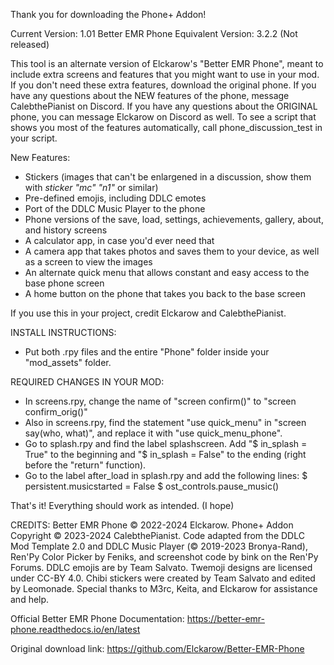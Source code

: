 Thank you for downloading the Phone+ Addon!

Current Version: 1.01
Better EMR Phone Equivalent Version: 3.2.2 (Not released)

This tool is an alternate version of Elckarow's "Better EMR Phone", meant to include extra screens and features that you might want to use in your mod.
If you don't need these extra features, download the original phone.
If you have any questions about the NEW features of the phone, message CalebthePianist on Discord.
If you have any questions about the ORIGINAL phone, you can message Elckarow on Discord as well.
To see a script that shows you most of the features automatically, call phone_discussion_test in your script.

New Features:
- Stickers (images that can't be enlargened in a discussion, show them with *sticker "mc" "n1"* or similar)
- Pre-defined emojis, including DDLC emotes
- Port of the DDLC Music Player to the phone
- Phone versions of the save, load, settings, achievements, gallery, about, and history screens
- A calculator app, in case you'd ever need that
- A camera app that takes photos and saves them to your device, as well as a screen to view the images
- An alternate quick menu that allows constant and easy access to the base phone screen
- A home button on the phone that takes you back to the base screen

If you use this in your project, credit Elckarow and CalebthePianist.

INSTALL INSTRUCTIONS:
- Put both .rpy files and the entire "Phone" folder inside your "mod_assets" folder.

REQUIRED CHANGES IN YOUR MOD:
- In screens.rpy, change the name of "screen confirm()" to "screen confirm_orig()"
- Also in screens.rpy, find the statement "use quick_menu" in "screen say(who, what)", and replace it with "use quick_menu_phone".
- Go to splash.rpy and find the label splashscreen. Add "$ in_splash = True" to the beginning and "$ in_splash = False" to the ending (right before the "return" function). 
- Go to the label after_load in splash.rpy and add the following lines:
    $ persistent.musicstarted = False
    $ ost_controls.pause_music()

That's it! Everything should work as intended. (I hope)

CREDITS:
Better EMR Phone © 2022-2024 Elckarow.
Phone+ Addon Copyright © 2023-2024 CalebthePianist.
Code adapted from the DDLC Mod Template 2.0 and DDLC Music Player (© 2019-2023 Bronya-Rand), Ren'Py Color Picker by Feniks, and screenshot code by bink on the Ren'Py Forums.
DDLC emojis are by Team Salvato.
Twemoji designs are licensed under CC-BY 4.0.
Chibi stickers were created by Team Salvato and edited by Leomonade.
Special thanks to M3rc, Keita, and Elckarow for assistance and help.

Official Better EMR Phone Documentation: https://better-emr-phone.readthedocs.io/en/latest

Original download link: https://github.com/Elckarow/Better-EMR-Phone
